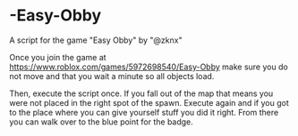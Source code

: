# -Easy-Obby
A script for the game "Easy Obby" by "@zknx"

Once you join the game at https://www.roblox.com/games/5972698540/Easy-Obby make sure you do not move and that you wait a minute so all objects load.

Then, execute the script once. If you fall out of the map that means you were not placed in the right spot of the spawn. Execute again and if you got to the place where you can give yourself stuff you did it right. From there you can walk over to the blue point for the badge.
